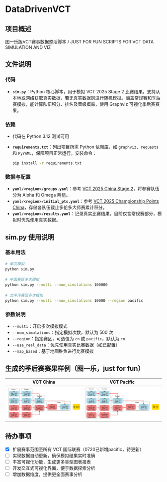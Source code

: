# DataDrivenVCT

## 项目概述

图一乐版VCT赛事数据整活脚本 / JUST FOR FUN SCRIPTS FOR VCT DATA SIMULATION AND VIZ

## 文件说明

### 代码

- **`sim.py`**：Python 核心脚本，用于模拟 VCT 2025 Stage 2 比赛结果。支持从本地或网络获取真实数据，若无真实数据则进行随机模拟。涵盖常规赛和季后赛模拟，能计算队伍积分、排名及晋级概率，使用 Graphviz 可视化季后赛赛果。

### 依赖

- 代码在 Python 3.12 测试可用

- **`requirements.txt`**：列出项目所需 Python 依赖库，如 `graphviz`、`requests` 和 `PyYAML`，保障项目正常运行。安装命令：

  ```bash
  pip install -r requirements.txt
  ```

### 数据与配置

- **`yaml/<region>/groups.yaml`**：参考 [VCT 2025 China Stage 2](https://www.vlr.gg/event/2499/vct-2025-china-stage-2)，将参赛队伍分为 Alpha 和 Omega 两组。
- **`yaml/<region>/initial_pts.yaml`**：参考 [VCT 2025 Championship Points China](https://liquipedia.net/valorant/VCT/2025/Championship_Points/China)，存储各队伍截止多伦多大师赛累计积分。
- **`yaml/<region>/results.yaml`**：记录真实比赛结果，目前仅含常规赛部分，模拟时优先使用真实数据。

## sim.py 使用说明

### 基本用法

```bash
# 单次模拟
python sim.py

# 中国赛区多次模拟
python sim.py --multi --num_simulations 100000

# 太平洋赛区多次模拟
python sim.py --multi --num_simulations 10000 --region pacific
```

### 参数说明

- `--multi`：开启多次模拟模式
- `--num_simulations`：指定模拟次数，默认为 500 次
- `--region`：指定赛区，可选值为 `cn` 或 `pacific`，默认为 `cn`
- `--use_real_data`：优先使用真实比赛数据（如已配置）
- `--map_based`：基于地图胜负进行比赛模拟

## 生成的季后赛赛果样例（图一乐，just for fun）

| **VCT China**                                  | **VCT Pacific**                                          |
| ---------------------------------------------- | -------------------------------------------------------- |
| ![CN赛区季后赛对阵图](playoffs_bracket_cn.png) | ![Pacific赛区季后赛对阵图](playoffs_bracket_pacific.png) |

## 待办事项

- [x] 扩展赛事范围至所有 VCT 国际联赛（0720已新增pacific，待更新）
- [ ] 实现数据自动更新，确保模拟结果实时准确
- [ ] 丰富可视化功能，生成更多类型图表报表
- [ ] 开发交互式可视化界面，便于数据探索分析
- [ ] 增加数据维度，提供更全面赛事分析
